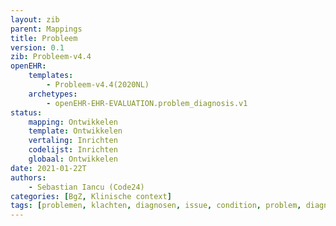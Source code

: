 ```yaml
---
layout: zib
parent: Mappings
title: Probleem
version: 0.1
zib: Probleem-v4.4
openEHR:
    templates: 
        - Probleem-v4.4(2020NL)
    archetypes: 
        - openEHR-EHR-EVALUATION.problem_diagnosis.v1
status:
    mapping: Ontwikkelen
    template: Ontwikkelen
    vertaling: Inrichten
    codelijst: Inrichten
    globaal: Ontwikkelen
date: 2021-01-22T
authors: 
    - Sebastian Iancu (Code24)
categories: [BgZ, Klinische context]
tags: [problemen, klachten, diagnosen, issue, condition, problem, diagnosis, concern, injury, clinical impression]
---
```


